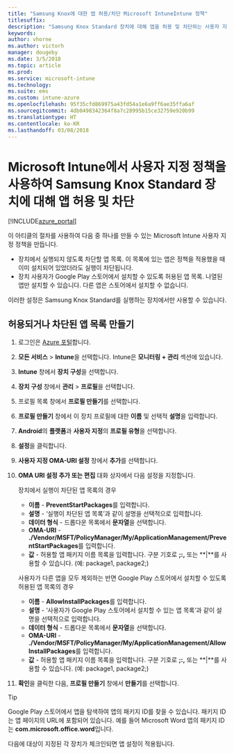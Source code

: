 ```yaml
---
title: "Samsung Knox에 대한 앱 허용/차단 Microsoft IntuneIntune 정책"
titlesuffix: 
description: "Samsung Knox Standard 장치에 대해 앱을 허용 및 차단하는 사용자 지정 프로필을 만듭니다."
keywords: 
author: vhorne
ms.author: victorh
manager: dougeby
ms.date: 3/5/2018
ms.topic: article
ms.prod: 
ms.service: microsoft-intune
ms.technology: 
ms.suite: ems
ms.custom: intune-azure
ms.openlocfilehash: 95f35cfd869975a43fd54a1e6a9ff6ae35ffa6af
ms.sourcegitcommit: 4db0498342364f8a7c28995b15ce32759e920b99
ms.translationtype: HT
ms.contentlocale: ko-KR
ms.lasthandoff: 03/08/2018
---
```

# <a name="use-custom-policies-in-microsoft-intune-to-allow-and-block-apps-for-samsung-knox-standard-devices"></a>Microsoft Intune에서 사용자 지정 정책을 사용하여 Samsung Knox Standard 장치에 대해 앱 허용 및 차단 

[!INCLUDE[azure_portal](./includes/azure_portal.md)]

이 아티클의 절차를 사용하여 다음 중 하나를 만들 수 있는 Microsoft Intune 사용자 지정 정책을 만듭니다.

- 장치에서 실행되지 않도록 차단할 앱 목록. 이 목록에 있는 앱은 정책을 적용했을 때 이미 설치되어 있었더라도 실행이 차단됩니다.
- 장치 사용자가 Google Play 스토어에서 설치할 수 있도록 허용된 앱 목록. 나열된 앱만 설치할 수 있습니다. 다른 앱은 스토어에서 설치할 수 없습니다.

이러한 설정은 Samsung Knox Standard를 실행하는 장치에서만 사용할 수 있습니다.

## <a name="create-an-allowed-or-blocked-app-list"></a>허용되거나 차단된 앱 목록 만들기

1. 로그인은 [Azure 포털](https://portal.azure.com)합니다.
2. **모든 서비스** > **Intune**을 선택합니다. Intune은 **모니터링 + 관리** 섹션에 있습니다.
3. **Intune** 창에서 **장치 구성**을 선택합니다.
2. **장치 구성** 창에서 **관리** > **프로필**을 선택합니다.
2. 프로필 목록 창에서 **프로필 만들기**를 선택합니다.
3. **프로필 만들기** 창에서 이 장치 프로필에 대한 **이름** 및 선택적 **설명**을 입력합니다.
2. **Android**의 **플랫폼**과 **사용자 지정**의 **프로필 유형**을 선택합니다.
3. **설정**을 클릭합니다.
3. **사용자 지정 OMA-URI 설정** 창에서 **추가**를 선택합니다.
4. **OMA URI 설정 추가 또는 편집** 대화 상자에서 다음 설정을 지정합니다.

   장치에서 실행이 차단된 앱 목록의 경우

   - **이름** - **PreventStartPackages**를 입력합니다.
   - **설명** - ‘실행이 차단된 앱 목록’과 같이 설명을 선택적으로 입력합니다.
   -    **데이터 형식** - 드롭다운 목록에서 **문자열**을 선택합니다.
   -    **OMA-URI** - **./Vendor/MSFT/PolicyManager/My/ApplicationManagement/PreventStartPackages**를 입력합니다.
   -    **값** - 허용할 앱 패키지 이름 목록을 입력합니다. 구분 기호로 **;:,** 또는 **|**를 사용할 수 있습니다. (예: package1, package2;)

   사용자가 다른 앱을 모두 제외하는 반면 Google Play 스토어에서 설치할 수 있도록 허용된 앱 목록의 경우
   - **이름** - **AllowInstallPackages**를 입력합니다.
   - **설명** - ‘사용자가 Google Play 스토어에서 설치할 수 있는 앱 목록’과 같이 설명을 선택적으로 입력합니다.
   - **데이터 형식** - 드롭다운 목록에서 **문자열**을 선택합니다.
   - **OMA-URI** - **./Vendor/MSFT/PolicyManager/My/ApplicationManagement/AllowInstallPackages**를 입력합니다.
   - **값** - 허용할 앱 패키지 이름 목록을 입력합니다. 구분 기호로 **;:,** 또는 **|**를 사용할 수 있습니다. (예: package1, package2;)

4. **확인**을 클릭한 다음, **프로필 만들기** 창에서 **만들기**를 선택합니다.

>[!TIP]
> Google Play 스토어에서 앱을 탐색하여 앱의 패키지 ID를 찾을 수 있습니다. 패키지 ID는 앱 페이지의 URL에 포함되어 있습니다. 예를 들어 Microsoft Word 앱의 패키지 ID는 **com.microsoft.office.word**입니다.

다음에 대상이 지정된 각 장치가 체크인되면 앱 설정이 적용됩니다.


<!---## Assign the custom profile--->
